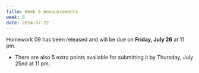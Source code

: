 ```yaml
---
title: Week 6 Announcements
week: 6
date: 2024-07-22
---
```


Homework 09 has been released and will be due on **Friday, July 26** at 11 pm.
  *  There are also 5 extra points available for submitting it by Thursday, July 25nd at 11 pm.